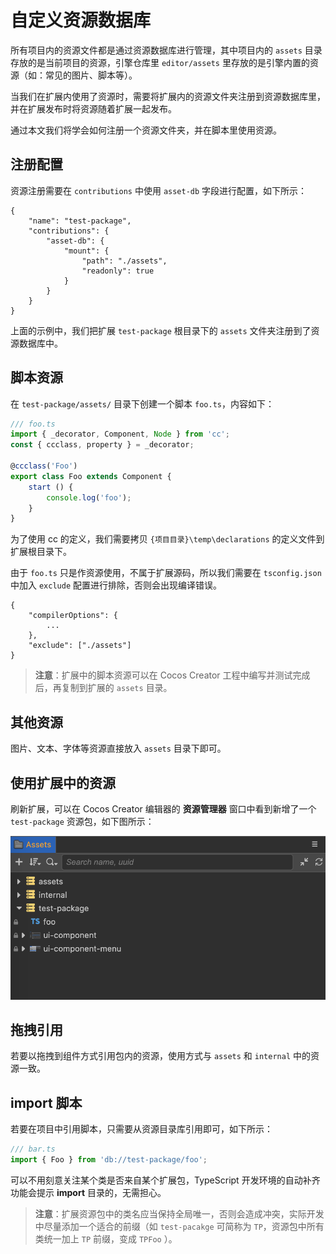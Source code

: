 # 自定义资源数据库

所有项目内的资源文件都是通过资源数据库进行管理，其中项目内的 `assets` 目录存放的是当前项目的资源，引擎仓库里 `editor/assets` 里存放的是引擎内置的资源（如：常见的图片、脚本等）。

当我们在扩展内使用了资源时，需要将扩展内的资源文件夹注册到资源数据库里，并在扩展发布时将资源随着扩展一起发布。

通过本文我们将学会如何注册一个资源文件夹，并在脚本里使用资源。

## 注册配置

资源注册需要在 `contributions` 中使用 `asset-db` 字段进行配置，如下所示：

```json5
{
    "name": "test-package",
    "contributions": {
        "asset-db": {
            "mount": {
                "path": "./assets",
                "readonly": true
            }
        }
    }
}
```

上面的示例中，我们把扩展 `test-package` 根目录下的 `assets` 文件夹注册到了资源数据库中。

## 脚本资源

在 `test-package/assets/` 目录下创建一个脚本 `foo.ts`，内容如下：

```typescript
/// foo.ts
import { _decorator, Component, Node } from 'cc';
const { ccclass, property } = _decorator;
 
@ccclass('Foo')
export class Foo extends Component {
    start () {
        console.log('foo');
    }
}
```

为了使用 cc 的定义，我们需要拷贝 `{项目目录}\temp\declarations` 的定义文件到扩展根目录下。

由于 `foo.ts` 只是作资源使用，不属于扩展源码，所以我们需要在 `tsconfig.json` 中加入 `exclude` 配置进行排除，否则会出现编译错误。

```json5
{
    "compilerOptions": { 
        ... 
    },
    "exclude": ["./assets"]
}
```

> **注意**：扩展中的脚本资源可以在 Cocos Creator 工程中编写并测试完成后，再复制到扩展的 `assets` 目录。

## 其他资源

图片、文本、字体等资源直接放入 `assets` 目录下即可。

## 使用扩展中的资源

刷新扩展，可以在 Cocos Creator 编辑器的 **资源管理器** 窗口中看到新增了一个 `test-package` 资源包，如下图所示：

![extension-database](./image/extension-database.png)

## 拖拽引用

若要以拖拽到组件方式引用包内的资源，使用方式与 `assets` 和 `internal` 中的资源一致。

## import 脚本

若要在项目中引用脚本，只需要从资源目录库引用即可，如下所示：

```typescript
/// bar.ts
import { Foo } from 'db://test-package/foo';
```

可以不用刻意关注某个类是否来自某个扩展包，TypeScript 开发环境的自动补齐功能会提示 **import** 目录的，无需担心。

> **注意**：扩展资源包中的类名应当保持全局唯一，否则会造成冲突，实际开发中尽量添加一个适合的前缀（如 `test-pacakge` 可简称为 `TP`，资源包中所有类统一加上 `TP` 前缀，变成 `TPFoo` ）。
